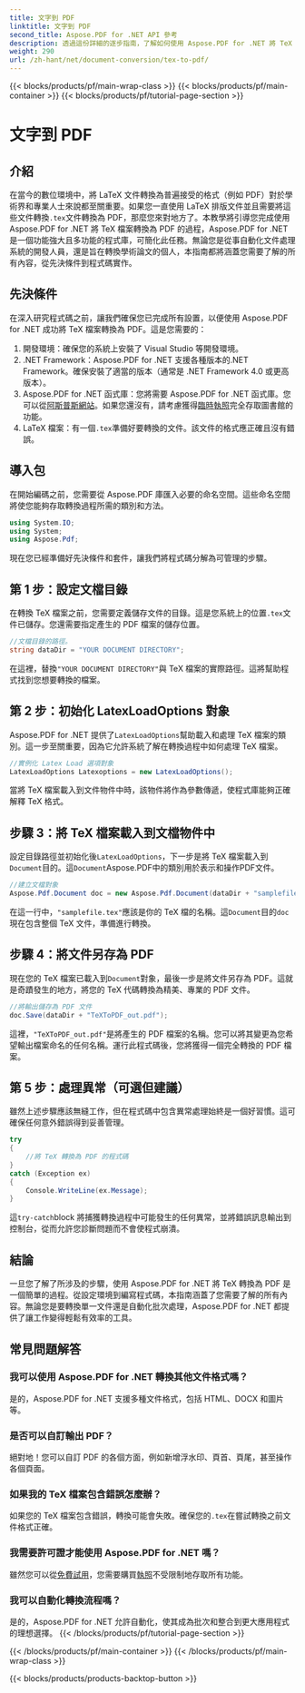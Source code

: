 ```yaml
---
title: 文字到 PDF
linktitle: 文字到 PDF
second_title: Aspose.PDF for .NET API 參考
description: 透過這份詳細的逐步指南，了解如何使用 Aspose.PDF for .NET 將 TeX 轉換為 PDF。非常適合開發人員和文件專業人員。
weight: 290
url: /zh-hant/net/document-conversion/tex-to-pdf/
---
```


{{< blocks/products/pf/main-wrap-class >}}
{{< blocks/products/pf/main-container >}}
{{< blocks/products/pf/tutorial-page-section >}}

# 文字到 PDF

## 介紹

在當今的數位環境中，將 LaTeX 文件轉換為普遍接受的格式（例如 PDF）對於學術界和專業人士來說都至關重要。如果您一直使用 LaTeX 排版文件並且需要將這些文件轉換`.tex`文件轉換為 PDF，那麼您來對地方了。本教學將引導您完成使用 Aspose.PDF for .NET 將 TeX 檔案轉換為 PDF 的過程，Aspose.PDF for .NET 是一個功能強大且多功能的程式庫，可簡化此任務。無論您是從事自動化文件處理系統的開發人員，還是旨在轉換學術論文的個人，本指南都將涵蓋您需要了解的所有內容，從先決條件到程式碼實作。

## 先決條件

在深入研究程式碼之前，讓我們確保您已完成所有設置，以便使用 Aspose.PDF for .NET 成功將 TeX 檔案轉換為 PDF。這是您需要的：

1. 開發環境：確保您的系統上安裝了 Visual Studio 等開發環境。
2. .NET Framework：Aspose.PDF for .NET 支援各種版本的.NET Framework。確保安裝了適當的版本（通常是 .NET Framework 4.0 或更高版本）。
3.  Aspose.PDF for .NET 函式庫：您將需要 Aspose.PDF for .NET 函式庫。您可以從[阿斯普斯網站](https://releases.aspose.com/pdf/net/)。如果您還沒有，請考慮獲得[臨時執照](https://purchase.aspose.com/temporary-license/)完全存取圖書館的功能。
4.  LaTeX 檔案：有一個`.tex`準備好要轉換的文件。該文件的格式應正確且沒有錯誤。

## 導入包

在開始編碼之前，您需要從 Aspose.PDF 庫匯入必要的命名空間。這些命名空間將使您能夠存取轉換過程所需的類別和方法。

```csharp
using System.IO;
using System;
using Aspose.Pdf;
```

現在您已經準備好先決條件和套件，讓我們將程式碼分解為可管理的步驟。

## 第 1 步：設定文檔目錄

在轉換 TeX 檔案之前，您需要定義儲存文件的目錄。這是您系統上的位置`.tex`文件已儲存。您還需要指定產生的 PDF 檔案的儲存位置。

```csharp
//文檔目錄的路徑。
string dataDir = "YOUR DOCUMENT DIRECTORY";
```

在這裡，替換`"YOUR DOCUMENT DIRECTORY"`與 TeX 檔案的實際路徑。這將幫助程式找到您想要轉換的檔案。

## 第 2 步：初始化 LatexLoadOptions 對象

Aspose.PDF for .NET 提供了`LatexLoadOptions`幫助載入和處理 TeX 檔案的類別。這一步至關重要，因為它允許系統了解在轉換過程中如何處理 TeX 檔案。

```csharp
//實例化 Latex Load 選項對象
LatexLoadOptions Latexoptions = new LatexLoadOptions();
```

當將 TeX 檔案載入到文件物件中時，該物件將作為參數傳遞，使程式庫能夠正確解釋 TeX 格式。

## 步驟 3：將 TeX 檔案載入到文檔物件中

設定目錄路徑並初始化後`LatexLoadOptions`，下一步是將 TeX 檔案載入到`Document`目的。這`Document`Aspose.PDF中的類別用於表示和操作PDF文件。 

```csharp
//建立文檔對象
Aspose.Pdf.Document doc = new Aspose.Pdf.Document(dataDir + "samplefile.tex", Latexoptions);
```

在這一行中，`"samplefile.tex"`應該是你的 TeX 檔的名稱。這`Document`目的`doc`現在包含整個 TeX 文件，準備進行轉換。

## 步驟 4：將文件另存為 PDF

現在您的 TeX 檔案已載入到`Document`對象，最後一步是將文件另存為 PDF。這就是奇蹟發生的地方，將您的 TeX 代碼轉換為精美、專業的 PDF 文件。

```csharp
//將輸出儲存為 PDF 文件
doc.Save(dataDir + "TeXToPDF_out.pdf");
```

這裡，`"TeXToPDF_out.pdf"`是將產生的 PDF 檔案的名稱。您可以將其變更為您希望輸出檔案命名的任何名稱。運行此程式碼後，您將獲得一個完全轉換的 PDF 檔案。

## 第 5 步：處理異常（可選但建議）

雖然上述步驟應該無縫工作，但在程式碼中包含異常處理始終是一個好習慣。這可確保任何意外錯誤得到妥善管理。

```csharp
try
{
    //將 TeX 轉換為 PDF 的程式碼
}
catch (Exception ex)
{
    Console.WriteLine(ex.Message);
}
```

這`try-catch`block 將捕獲轉換過程中可能發生的任何異常，並將錯誤訊息輸出到控制台，從而允許您診斷問題而不會使程式崩潰。

## 結論

一旦您了解了所涉及的步驟，使用 Aspose.PDF for .NET 將 TeX 轉換為 PDF 是一個簡單的過程。從設定環境到編寫程式碼，本指南涵蓋了您需要了解的所有內容。無論您是要轉換單一文件還是自動化批次處理，Aspose.PDF for .NET 都提供了讓工作變得輕鬆有效率的工具。

## 常見問題解答

### 我可以使用 Aspose.PDF for .NET 轉換其他文件格式嗎？
是的，Aspose.PDF for .NET 支援多種文件格式，包括 HTML、DOCX 和圖片等。

### 是否可以自訂輸出 PDF？
絕對地！您可以自訂 PDF 的各個方面，例如新增浮水印、頁首、頁尾，甚至操作各個頁面。

### 如果我的 TeX 檔案包含錯誤怎麼辦？
如果您的 TeX 檔案包含錯誤，轉換可能會失敗。確保您的`.tex`在嘗試轉換之前文件格式正確。

### 我需要許可證才能使用 Aspose.PDF for .NET 嗎？
雖然您可以從[免費試用](https://releases.aspose.com/)，您需要購買[執照](https://purchase.aspose.com/buy)不受限制地存取所有功能。

### 我可以自動化轉換流程嗎？
是的，Aspose.PDF for .NET 允許自動化，使其成為批次和整合到更大應用程式的理想選擇。
{{< /blocks/products/pf/tutorial-page-section >}}

{{< /blocks/products/pf/main-container >}}
{{< /blocks/products/pf/main-wrap-class >}}

{{< blocks/products/products-backtop-button >}}

